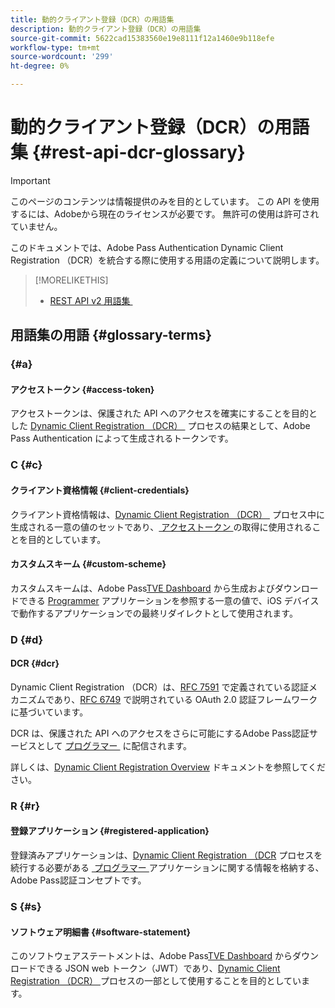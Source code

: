 ```yaml
---
title: 動的クライアント登録（DCR）の用語集
description: 動的クライアント登録（DCR）の用語集
source-git-commit: 5622cad15383560e19e8111f12a1460e9b118efe
workflow-type: tm+mt
source-wordcount: '299'
ht-degree: 0%

---
```


# 動的クライアント登録（DCR）の用語集 {#rest-api-dcr-glossary}

>[!IMPORTANT]
>
> このページのコンテンツは情報提供のみを目的としています。 この API を使用するには、Adobeから現在のライセンスが必要です。 無許可の使用は許可されていません。

このドキュメントでは、Adobe Pass Authentication Dynamic Client Registration （DCR）を統合する際に使用する用語の定義について説明します。

>[!MORELIKETHIS]
> 
> * [REST API v2 用語集 &#x200B;](/help/authentication/integration-guide-programmers/rest-apis/rest-api-v2/rest-api-v2-glossary.md)

## 用語集の用語 {#glossary-terms}

### {#a}

#### アクセストークン {#access-token}

アクセストークンは、保護された API へのアクセスを確実にすることを目的とした [Dynamic Client Registration （DCR） &#x200B;](#dcr) プロセスの結果として、Adobe Pass Authentication によって生成されるトークンです。

### C {#c}

#### クライアント資格情報 {#client-credentials}

クライアント資格情報は、[Dynamic Client Registration （DCR） &#x200B;](#dcr) プロセス中に生成される一意の値のセットであり、[&#x200B; アクセストークン &#x200B;](#access-token) の取得に使用されることを目的としています。

#### カスタムスキーム {#custom-scheme}

カスタムスキームは、Adobe Pass[TVE Dashboard](/help/authentication/integration-guide-programmers/rest-apis/rest-api-v2/rest-api-v2-glossary.md#programmer) から生成およびダウンロードできる [Programmer](/help/authentication/integration-guide-programmers/rest-apis/rest-api-v2/rest-api-v2-glossary.md#tve-dashboard) アプリケーションを参照する一意の値で、iOS デバイスで動作するアプリケーションでの最終リダイレクトとして使用されます。

### D {#d}

#### DCR {#dcr}

Dynamic Client Registration （DCR）は、[RFC 7591](https://datatracker.ietf.org/doc/html/rfc7591) で定義されている認証メカニズムであり、[RFC 6749](https://datatracker.ietf.org/doc/html/rfc6749) で説明されている OAuth 2.0 認証フレームワークに基づいています。

DCR は、保護された API へのアクセスをさらに可能にするAdobe Pass認証サービスとして [&#x200B; プログラマー &#x200B;](/help/authentication/integration-guide-programmers/rest-apis/rest-api-v2/rest-api-v2-glossary.md#programmer) に配信されます。

詳しくは、[Dynamic Client Registration Overview](/help/authentication/integration-guide-programmers/rest-apis/rest-api-dcr/dynamic-client-registration-overview.md) ドキュメントを参照してください。

### R {#r}

#### 登録アプリケーション {#registered-application}

登録済みアプリケーションは、[Dynamic Client Registration （DCR](/help/authentication/integration-guide-programmers/rest-apis/rest-api-v2/rest-api-v2-glossary.md#programmer) プロセスを続行する必要がある [&#x200B; プログラマー &#x200B;](#dcr) アプリケーションに関する情報を格納する、Adobe Pass認証コンセプトです。

### S {#s}

#### ソフトウェア明細書 {#software-statement}

このソフトウェアステートメントは、Adobe Pass[TVE Dashboard](/help/authentication/integration-guide-programmers/rest-apis/rest-api-v2/rest-api-v2-glossary.md#tve-dashboard) からダウンロードできる JSON web トークン（JWT）であり、[Dynamic Client Registration （DCR） &#x200B;](#dcr) プロセスの一部として使用することを目的としています。
